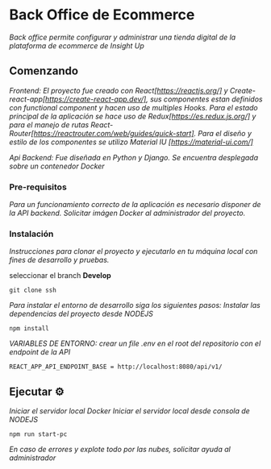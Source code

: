 # Back Office de Ecommerce

_Back office permite configurar y administrar una tienda digital de la plataforma de ecommerce de Insight Up_

## Comenzando
_Frontend:_
_El proyecto fue creado con React[https://reactjs.org/] y Create-react-app[https://create-react-app.dev/], sus componentes estan definidos con functional component y hacen uso de multiples Hooks. Para el estado principal de la aplicación se hace uso de Redux[https://es.redux.js.org/] y para el manejo de rutas React-Router[https://reactrouter.com/web/guides/quick-start]. Para el diseño y estilo de los componentes se utilizo Material IU [https://material-ui.com/]_

_Api Backend:_
_Fue diseñada en Python y Django. Se encuentra desplegada sobre un contenedor Docker_

### Pre-requisitos

_Para un funcionamiento correcto de la aplicación es necesario disponer de la API backend. Solicitar imágen Docker al administrador del proyecto._

### Instalación
_Instrucciones para clonar el proyecto y ejecutarlo en tu máquina local con fines de desarrollo y pruebas._

seleccionar el branch **Develop**
```
git clone ssh
```

_Para instalar el entorno de desarrollo siga los siguientes pasos:_
_Instalar las dependencias del proyecto desde NODEJS_

```
npm install
```
_VARIABLES DE ENTORNO:_
_crear un file .env en el root del repositorio con el endpoint de la API_

```
REACT_APP_API_ENDPOINT_BASE = http://localhost:8080/api/v1/
```

## Ejecutar ⚙️

_Iniciar el servidor local Docker_
_Iniciar el servidor local desde consola de NODEJS_

```
npm run start-pc
```
_En caso de errores y explote todo por las nubes, solicitar ayuda al administrador_
